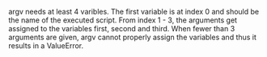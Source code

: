 argv needs at least 4 varibles. The first variable is at index 0 and should be the name of the executed script.
From index 1 - 3, the arguments get assigned to the variables first, second and third.
When fewer than 3 arguments are given, argv cannot properly assign the variables and thus it results in a ValueError.
